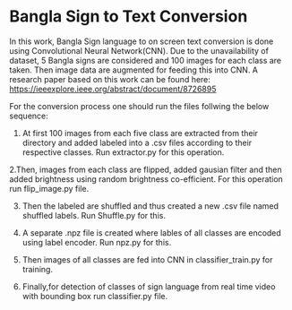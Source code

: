 # Bangla Sign to Text Conversion

In this work, Bangla Sign language to on screen text conversion is done using Convolutional Neural Network(CNN). Due to the unavailability of dataset, 5 Bangla signs are considered and 100 images for each class are taken. Then image data are augmented for feeding this into CNN. A research paper based on this work can be found here: https://ieeexplore.ieee.org/abstract/document/8726895

For the conversion process one should run the files follwing the below sequence:

1. At first 100 images from each five class are extracted from their directory and added labeled into a .csv files according to their respective classes. Run extractor.py for this operation. 

2.Then, images from each class are flipped, added gausian filter and then added brightness using random brightness co-efficient. For this operation run flip_image.py file.

3. Then the labeled are shuffled and thus created a new .csv file named shuffled labels. Run Shuffle.py for this.

4. A separate .npz file is created where lables of all classes are encoded using label encoder. Run npz.py for this.

5. Then images of all classes are fed into CNN in classifier_train.py for training. 

6. Finally,for detection of classes of sign language from real time video with bounding box run classifier.py file. 

